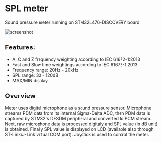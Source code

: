 # SPL meter

Sound pressure meter running on STM32L476-DISCOVERY board

![screenshot](spl_vcom.png)

## Features:

- A, C and Z frequency weighting according to IEC 61672-1:2013
- Fast and Slow time weightings according to IEC 61672-1:2013
- Frequency range: 20Hz - 20kHz
- SPL range: 33 - 120dB
- MAX/MIN display

## Overview

Meter uses digital microphone as a sound pressure sensor. Microphone streams PDM data from its internal Sigma-Delta ADC, then PDM data is captured by STM32's DFSDM peripheral and converted to PCM stream. Next, raw microphone data is processed digitaly and SPL value (in dB unit) is obtained. Finally SPL value is displayed on LCD (available also through ST-Link/J-Link virtual COM port). Joystick is used to control the meter.

